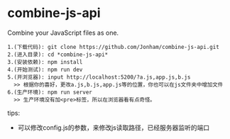 # combine-js-api
Combine your JavaScript files as one.

```
1.(下载代码): git clone https://github.com/Jonham/combine-js-api.git
2.(进入目录): cd *combine-js-api*
3.(安装依赖): npm install
4.(开始测试): npm run dev
5.(开浏览器): input http://localhost:5200/?a.js,app.js,b.js
  >> 根据你的喜好，更改a.js,b.js,app.js等的位置，你也可以在js文件夹中增加文件
6.(生产环境): npm run server
  >> 生产环境没有加<pre>标签，所以在浏览器看有点奇怪。
```

tips:
* 可以修改config.js的参数，来修改js读取路径，已经服务器监听的端口
